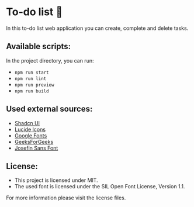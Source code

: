 # To-do list :scroll:

In this to-do list web application you can create, complete and delete tasks.

## Available scripts:

In the project directory, you can run:

- `npm run start`
- `npm run lint`
- `npm run preview`
- `npm run build`

## Used external sources:

- [Shadcn UI](https://ui.shadcn.com/)
- [Lucide Icons](https://lucide.dev)
- [Google Fonts](https://fonts.google.com/specimen/Josefin+Sans)
- [GeeksForGeeks](https://www.geeksforgeeks.org/create-todo-app-using-reactjs)
- [Josefin Sans Font](https://github.com/googlefonts/josefinsans)

## License:

- This project is licensed under MIT.
- The used font is licensed under the SIL Open Font License, Version 1.1.

For more information please visit the license files.
